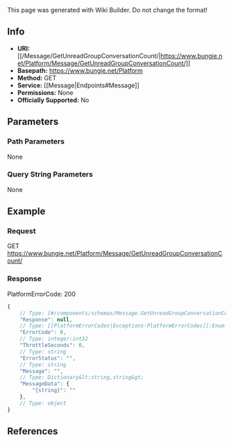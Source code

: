 <span class="wiki-builder">This page was generated with Wiki Builder. Do not change the format!</span>

## Info


* **URI:** [[/Message/GetUnreadGroupConversationCount/|https://www.bungie.net/Platform/Message/GetUnreadGroupConversationCount/]]
* **Basepath:** https://www.bungie.net/Platform
* **Method:** GET
* **Service:** [[Message|Endpoints#Message]]
* **Permissions:** None
* **Officially Supported:** No

## Parameters
### Path Parameters
None

### Query String Parameters
None

## Example
### Request
GET https://www.bungie.net/Platform/Message/GetUnreadGroupConversationCount/

### Response
PlatformErrorCode: 200
```javascript
{
    // Type: [#/components/schemas/Message.GetUnreadGroupConversationCount]
    "Response": null,
    // Type: [[PlatformErrorCodes|Exceptions-PlatformErrorCodes]]:Enum
    "ErrorCode": 0,
    // Type: integer:int32
    "ThrottleSeconds": 0,
    // Type: string
    "ErrorStatus": "",
    // Type: string
    "Message": "",
    // Type: Dictionary&lt;string,string&gt;
    "MessageData": {
        "{string}": ""
    },
    // Type: object
}

```

## References
